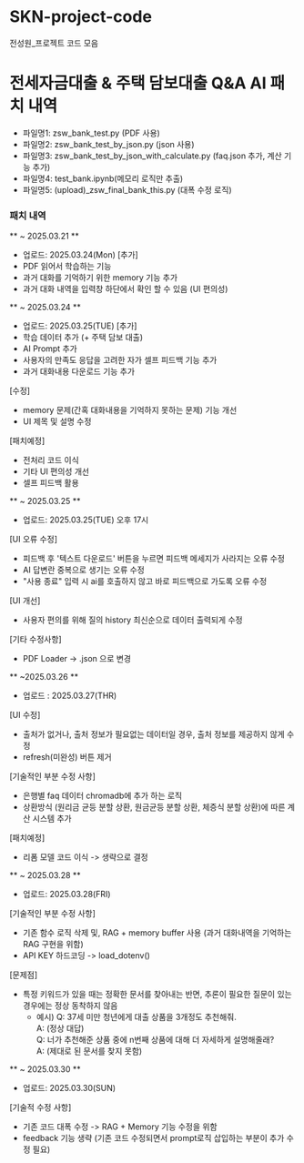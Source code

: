 # SKN-project-code
전성원_프로젝트 코드 모음

# 전세자금대출 & 주택 담보대출 Q&A AI 패치 내역
- 파일명1: zsw_bank_test.py (PDF 사용)
- 파일명2: zsw_bank_test_by_json.py (json 사용)
- 파일명3: zsw_bank_test_by_json_with_calculate.py (faq.json 추가, 계산 기능 추가)
- 파일명4: test_bank.ipynb(메모리 로직만 추출)
- 파일명5: (upload)_zsw_final_bank_this.py (대폭 수정 로직)

### 패치 내역

** ~ 2025.03.21 **
- 업로드: 2025.03.24(Mon)
[추가]
- PDF 읽어서 학습하는 기능
- 과거 대화를 기억하기 위한 memory 기능 추가
- 과거 대화 내역을 입력창 하단에서 확인 할 수 있음 (UI 편의성)

** ~ 2025.03.24 **
- 업로드: 2025.03.25(TUE)
[추가]
- 학습 데이터 추가 (+ 주택 담보 대출)
- AI Prompt 추가
- 사용자의 만족도 응답을 고려한 자가 셀프 피드백 기능 추가
- 과거 대화내용 다운로드 기능 추가

[수정]
- memory 문제(간혹 대화내용을 기억하지 못하는 문제) 기능 개선
- UI 제목 및 설명 수정

[패치예정]
- 전처리 코드 이식
- 기타 UI 편의성 개선
- 셀프 피드백 활용

** ~ 2025.03.25 **
- 업로드: 2025.03.25(TUE) 오후 17시

[UI 오류 수정]
- 피드백 후 '텍스트 다운로드' 버튼을 누르면 피드백 메세지가 사라지는 오류 수정
- AI 답변란 중복으로 생기는 오류 수정
- "사용 종료" 입력 시 ai를 호출하지 않고 바로 피드백으로 가도록 오류 수정

[UI 개선]
- 사용자 편의를 위해 질의 history 최신순으로 데이터 출력되게 수정

[기타 수정사항]
- PDF Loader -> .json 으로 변경

** ~2025.03.26 **
- 업로드 : 2025.03.27(THR)

[UI 수정]
- 출처가 없거나, 출처 정보가 필요없는 데이터일 경우, 출처 정보를 제공하지 않게 수정
- refresh(미완성) 버튼 제거

[기술적인 부분 수정 사항]
- 은행별 faq 데이터 chromadb에 추가 하는 로직
- 상환방식 (원리금 균등 분할 상환, 원금균등 분할 상환, 체증식 분할 상환)에 따른 계산 시스템 추가

[패치예정]
- 리폼 모델 코드 이식 -> 생략으로 결정

** ~ 2025.03.28 **
- 업로드: 2025.03.28(FRI)

[기술적인 부분 수정 사항]
- 기존 함수 로직 삭제 및, RAG + memory buffer 사용 (과거 대화내역을 기억하는 RAG 구현을 위함)
- API KEY 하드코딩 -> load_dotenv()

[문제점]
- 특정 키워드가 있을 때는 정확한 문서를 찾아내는 반면, 추론이 필요한 질문이 있는 경우에는 정상 동착하지 않음
  - 예시) Q: 37세 미만 청년에게 대출 상품을 3개정도 추천해줘.  
          A: (정상 대답)  
          Q: 너가 추천해준 상품 중에 n번째 상품에 대해 더 자세하게 설명해줄래?  
          A: (제대로 된 문서를 찾지 못함)

** ~ 2025.03.30 **
- 업로드: 2025.03.30(SUN)

[기술적 수정 사항]
- 기존 코드 대폭 수정 -> RAG + Memory 기능 수정을 위함
- feedback 기능 생략 (기존 코드 수정되면서 prompt로직 삽입하는 부분이 추가 수정 필요)
